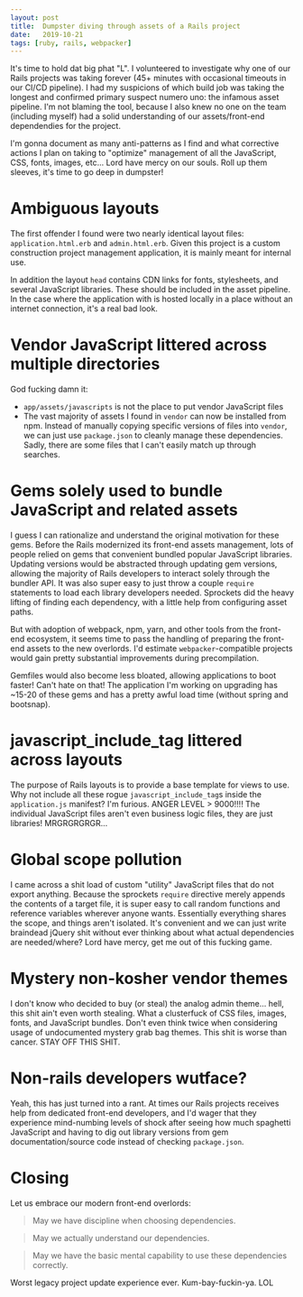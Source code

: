 ```yaml
---
layout: post
title:  Dumpster diving through assets of a Rails project
date:   2019-10-21
tags: [ruby, rails, webpacker]
---
```

It's time to hold dat big phat "L". I volunteered to investigate why one
of our Rails projects was taking forever (45+ minutes with occasional
timeouts in our CI/CD pipeline). I had my suspicions of which build job
was taking the longest and confirmed primary suspect numero uno: the
infamous asset pipeline. I'm not blaming the tool, because I also knew
no one on the team (including myself) had a solid understanding of our
assets/front-end dependendies for the project.

I'm gonna document as many anti-patterns as I find and what corrective
actions I plan on taking to "optimize" management of all the JavaScript,
CSS, fonts, images, etc... Lord have mercy on our souls. Roll up them
sleeves, it's time to go deep in dumpster!

# Ambiguous layouts

The first offender I found were two nearly identical layout files:
`application.html.erb` and `admin.html.erb`. Given this project is a
custom construction project management application, it is mainly meant
for internal use.

In addition the layout `head` contains CDN links for fonts, stylesheets, and
several JavaScript libraries. These should be included in the asset
pipeline. In the case where the application with is hosted locally in a place
without an internet connection, it's a real bad look.

# Vendor JavaScript littered across multiple directories

God fucking damn it:

* `app/assets/javascripts` is not the place to put vendor JavaScript
files
* The vast majority of assets I found in `vendor` can now be installed
from npm. Instead of manually copying specific versions of files into
`vendor`, we can just use `package.json` to cleanly manage these
dependencies. Sadly, there are some files that I can't easily match up
through searches.

# Gems solely used to bundle JavaScript and related assets

I guess I can rationalize and understand the original motivation for these
gems. Before the Rails modernized its front-end assets management, lots
of people relied on gems that convenient bundled popular JavaScript
libraries. Updating versions would be abstracted through updating gem
versions, allowing the majority of Rails developers to interact solely
through the bundler API. It was also super easy to just throw a couple
`require` statements to load each library developers needed. Sprockets
did the heavy lifting of finding each dependency, with a little help
from configuring asset paths.

But with adoption of webpack, npm, yarn, and other tools from the
front-end ecosystem, it seems time to pass the handling of preparing the
front-end assets to the new overlords. I'd estimate
`webpacker`-compatible projects would gain pretty substantial
improvements during precompilation.

Gemfiles would also become less bloated, allowing applications to boot
faster! Can't hate on that! The application I'm working on upgrading has
~15-20 of these gems and has a pretty awful load time (without spring
and bootsnap).

# javascript_include_tag littered across layouts

The purpose of Rails layouts is to provide a base template for views to
use. Why not include all these rogue `javascript_include_tag`s inside
the `application.js` manifest? I'm furious. ANGER LEVEL > 9000!!!! The
individual JavaScript files aren't even business logic files, they are
just libraries! MRGRGRGRGR...

# Global scope pollution

I came across a shit load of custom "utility" JavaScript files that do not
export anything. Because the sprockets `require` directive merely
appends the contents of a target file, it is super easy to call random
functions and reference variables wherever anyone wants. Essentially
everything shares the scope, and things aren't isolated. It's convenient
and we can just write braindead jQuery shit without ever thinking about
what actual dependencies are needed/where? Lord have mercy, get me out
of this fucking game.

# Mystery non-kosher vendor themes

I don't know who decided to buy (or steal) the analog admin theme...
hell, this shit ain't even worth stealing. What a clusterfuck of CSS
files, images, fonts, and JavaScript bundles. Don't even think twice
when considering usage of undocumented mystery grab bag themes. This
shit is worse than cancer. STAY OFF THIS SHIT.

# Non-rails developers wutface?

Yeah, this has just turned into a rant. At times our Rails projects
receives help from dedicated front-end developers, and I'd wager that
they experience mind-numbing levels of shock after seeing how much
spaghetti JavaScript and having to dig out library versions from gem
documentation/source code instead of checking `package.json`.

# Closing

Let us embrace our modern front-end overlords:

> May we have discipline when choosing dependencies.

> May we actually understand our dependencies.

> May we have the basic mental capability to use these dependencies
> correctly.

Worst legacy project update experience ever. Kum-bay-fuckin-ya. LOL
